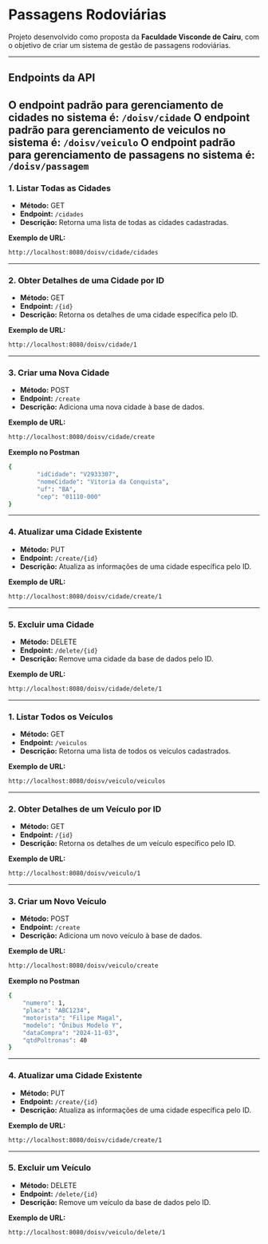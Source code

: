 # Passagens Rodoviárias

Projeto desenvolvido como proposta da **Faculdade Visconde de Cairu**, com o objetivo de criar um sistema de gestão de passagens rodoviárias.

---

## Endpoints da API

O endpoint padrão para gerenciamento de cidades no sistema é:  `/doisv/cidade`
O endpoint padrão para gerenciamento de veiculos no sistema é: `/doisv/veiculo`
O endpoint padrão para gerenciamento de passagens no sistema é: `/doisv/passagem`
---

### 1. Listar Todas as Cidades
- **Método:** GET  
- **Endpoint:** `/cidades`  
- **Descrição:** Retorna uma lista de todas as cidades cadastradas.  

**Exemplo de URL:**  
```bash
http://localhost:8080/doisv/cidade/cidades
```

---

### 2. Obter Detalhes de uma Cidade por ID
- **Método:** GET  
- **Endpoint:** `/{id}`  
- **Descrição:** Retorna os detalhes de uma cidade específica pelo ID.  

**Exemplo de URL:**  
```bash
http://localhost:8080/doisv/cidade/1
```

---

### 3. Criar uma Nova Cidade
- **Método:** POST  
- **Endpoint:** `/create`  
- **Descrição:** Adiciona uma nova cidade à base de dados.  

**Exemplo de URL:**  
```bash
http://localhost:8080/doisv/cidade/create
```

**Exemplo no Postman**
```bash
{
        "idCidade": "V2933307",
        "nomeCidade": "Vitoria da Conquista",
        "uf": "BA",
        "cep": "01110-000"
}
```

---

### 4. Atualizar uma Cidade Existente
- **Método:** PUT  
- **Endpoint:** `/create/{id}`  
- **Descrição:** Atualiza as informações de uma cidade específica pelo ID.  

**Exemplo de URL:**  
```bash
http://localhost:8080/doisv/cidade/create/1
```

---

### 5. Excluir uma Cidade
- **Método:** DELETE  
- **Endpoint:** `/delete/{id}`  
- **Descrição:** Remove uma cidade da base de dados pelo ID.  

**Exemplo de URL:**  
```bash
http://localhost:8080/doisv/cidade/delete/1
```

---

### 1. Listar Todos os Veículos
- **Método:** GET  
- **Endpoint:** `/veiculos`  
- **Descrição:** Retorna uma lista de todos os veículos cadastrados.  

**Exemplo de URL:**  
```bash
http://localhost:8080/doisv/veiculo/veiculos
```

---

### 2. Obter Detalhes de um Veículo por ID
- **Método:** GET  
- **Endpoint:** `/{id}`  
- **Descrição:** Retorna os detalhes de um veículo específico pelo ID.  

**Exemplo de URL:**  
```bash
http://localhost:8080/doisv/veiculo/1
```

--- 

### 3. Criar um Novo Veículo
- **Método:** POST  
- **Endpoint:** `/create`  
- **Descrição:** Adiciona um novo veículo à base de dados.  

**Exemplo de URL:**  
```bash
http://localhost:8080/doisv/veiculo/create
```

**Exemplo no Postman**
```bash
{
    "numero": 1,
    "placa": "ABC1234",
    "motorista": "Filipe Magal",
    "modelo": "Ônibus Modelo Y",
    "dataCompra": "2024-11-03",
    "qtdPoltronas": 40
}
```

---

### 4. Atualizar uma Cidade Existente
- **Método:** PUT  
- **Endpoint:** `/create/{id}`  
- **Descrição:** Atualiza as informações de uma cidade específica pelo ID.  

**Exemplo de URL:**  
```bash
http://localhost:8080/doisv/cidade/create/1
```

---

### 5. Excluir um Veículo
- **Método:** DELETE  
- **Endpoint:** `/delete/{id}`  
- **Descrição:** Remove um veículo da base de dados pelo ID.  

**Exemplo de URL:**  
```bash
http://localhost:8080/doisv/veiculo/delete/1
```
